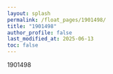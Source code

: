 ```yaml
---
layout: splash
permalink: /float_pages/1901498/
title: "1901498"
author_profile: false
last_modified_at: 2025-06-13
toc: false
---
```

 
1901498
